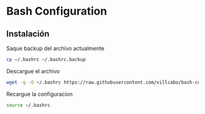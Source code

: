 # Bash Configuration

## Instalación

Saque backup del archivo actualmente

```bash
cp ~/.bashrc ~/.bashrc.backup
```

Descargue el archivo

```bash
wget -q -O ~/.bashrc https://raw.githubusercontent.com/villcabo/bash-configuration/main/bash_default.bash
```

Recargue la configuracion

```bash
source ~/.bashrc
```
